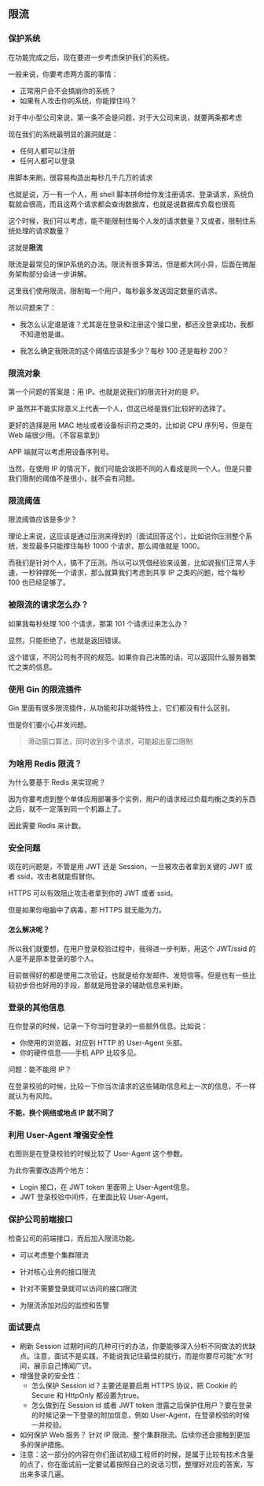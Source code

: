 ## 限流

### 保护系统

在功能完成之后，现在要进一步考虑保护我们的系统。

一般来说，你要考虑两方面的事情：

- 正常用户会不会搞崩你的系统？
- 如果有人攻击你的系统，你能撑住吗？

对于中小型公司来说，第一条不会是问题，对于大公司来说，就要两条都考虑

现在我们的系统最明显的漏洞就是：

- 任何人都可以注册
- 任何人都可以登录

用脚本来刷，很容易构造出每秒几千几万的请求

也就是说，万一有一个人，用 shell 脚本拼命给你发注册请求、登录请求，系统负载就会很高，而且这两个请求都会查询数据库，也就是说数据库负载也很高

这个时候，我们可以考虑，能不能限制住每个人发的请求数量？又或者，限制住系统处理的请求数量？

这就是**限流**

限流是最常见的保护系统的办法。限流有很多算法，但是都大同小异，后面在微服务架构部分会进一步讲解。

这里我们使用限流，限制每一个用户，每秒最多发送固定数量的请求。

所以问题来了：

- 我怎么认定谁是谁？尤其是在登录和注册这个接口里，都还没登录成功，我都不知道他是谁。

- 我怎么确定我限流的这个阈值应该是多少？每秒 100 还是每秒 200？

### 限流对象

第一个问题的答案是：用 IP。也就是说我们的限流针对的是 IP。

IP 虽然并不能实际意义上代表一个人，但这已经是我们比较好的选择了。

更好的选择是用 MAC 地址或者设备标识符之类的，比如说 CPU 序列号，但是在 Web 端很少用。（不容易拿到）

APP 端就可以考虑用设备序列号。

当然，在使用 IP 的情况下，我们可能会误把不同的人看成是同一个人。但是只要我们限制的阈值不是很小，就不会有问题。

### 限流阈值

限流阈值应该是多少？

理论上来说，这应该是通过压测来得到的（面试回答这个）。比如说你压测整个系统，发现最多只能撑住每秒 1000 个请求，那么阈值就是 1000。

而我们是针对个人，搞不了压测。所以可以凭借经验来设置，比如说我们正常人手速，一秒钟撑死一个请求，那么就算我们考虑到共享 IP 之类的问题，给个每秒 100 也已经足够了。

### 被限流的请求怎么办？

如果我每秒处理 100 个请求，那第 101 个请求过来怎么办？

显然，只能拒绝了，也就是返回错误。

这个错误，不同公司有不同的规范。如果你自己决策的话，可以返回什么服务器繁忙之类的信息。

### 使用 Gin 的限流插件

Gin 里面有很多限流插件，从功能和非功能特性上，它们都没有什么区别。

但是你们要小心并发问题。

> 滑动窗口算法，同时收到多个请求，可能超出窗口限制

### 为啥用 Redis 限流？

为什么要基于 Redis 来实现呢？

因为你要考虑到整个单体应用部署多个实例，用户的请求经过负载均衡之类的东西之后，就不一定落到同一个机器上了。

因此需要 Redis 来计数。

### 安全问题

现在的问题是，不管是用 JWT 还是 Session，一旦被攻击者拿到关键的 JWT 或者 ssid，攻击者就能假冒你。

HTTPS 可以有效阻止攻击者拿到你的 JWT 或者 ssid。

但是如果你电脑中了病毒，那 HTTPS 就无能为力。

#### 怎么解决呢？

所以我们就要想，在用户登录校验过程中，我得进一步判断，用这个 JWT/ssid 的人是不是原本登录的那个人。

目前做得好的都是使用二次验证，也就是给你发邮件、发短信等。但是也有一些比较初步但也好用的手段，那就是用登录的辅助信息来判断。

### 登录的其他信息

在你登录的时候，记录一下你当时登录的一些额外信息。比如说：

- 你使用的浏览器，对应到 HTTP 的 User-Agent 头部。
- 你的硬件信息——手机 APP 比较多见。

问题：能不能用 IP？

在登录校验的时候，比较一下你当次请求的这些辅助信息和上一次的信息，不一样就认为有风险。

**不能，换个网络或地点 IP 就不同了**

### 利用 User-Agent 增强安全性

右图则是在登录校验的时候比较了 User-Agent 这个参数。

为此你需要改造两个地方：

- Login 接口，在 JWT token 里面带上 User-Agent信息。
- JWT 登录校验中间件，在里面比较 User-Agent。

### 保护公司前端接口

检查公司的前端接口，而后加入限流功能。

- 可以考虑整个集群限流

- 针对核心业务的接口限流

- 针对不需要登录就可以访问的接口限流

- 为限流添加对应的监控和告警

### 面试要点

- 刷新 Session 过期时间的几种可行的办法，你要能够深入分析不同做法的优缺点。注意，面试不是实践，不能说我记住最佳的就行，而是你要尽可能”水“时间，展示自己博闻广识。
- 增强登录的安全性：
  - 怎么保护 Session id？主要还是要启用 HTTPS 协议，把 Cookie 的 Secure 和 HttpOnly 都设置为true。
  - 怎么做到在 Session id 或者 JWT token 泄露之后保护住用户？要在登录的时候记录一下登录的附加信息，例如 User-Agent，在登录校验的时候一并校验。
- 如何保护 Web 服务？ 针对 IP 限流、整个集群限流。后续你还会接触到更加多的保护措施。
- 注意：这一部分的内容在你们面试初级工程师的时候，是属于比较有技术含量的点了，你在面试前一定要试着按照自己的说话习惯，整理好对应的答案，写出来多读几遍。